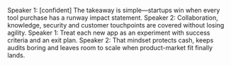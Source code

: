 Speaker 1: [confident] The takeaway is simple—startups win when every tool purchase has a runway impact statement.
Speaker 2: Collaboration, knowledge, security and customer touchpoints are covered without losing agility.
Speaker 1: Treat each new app as an experiment with success criteria and an exit plan.
Speaker 2: That mindset protects cash, keeps audits boring and leaves room to scale when product-market fit finally lands.

